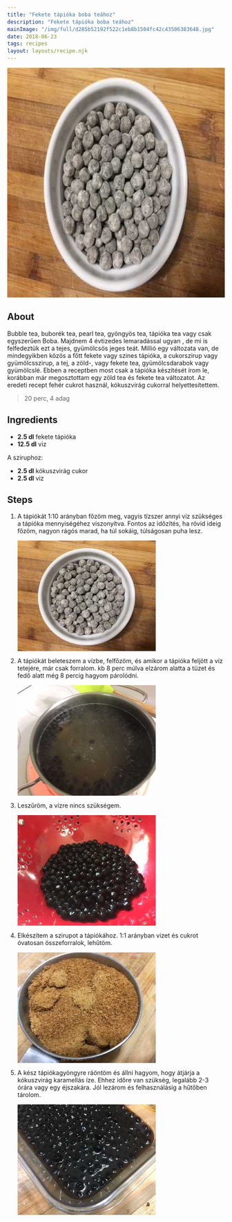 ```yaml
---
title: "Fekete tápióka boba teához"
description: "Fekete tápióka boba teához"
mainImage: "/img/full/d285b52192f522c1eb8b1504fc42c43506383648.jpg"
date: 2018-06-23
tags: recipes
layout: layouts/recipe.njk
---
```

                            
<p align="center"><a href="https://cookpad.com/hu/receptek/5216206-fekete-tapioka-boba-teahoz" rel="Recipe source page"><img width="751" height="532" src="/img/full/d285b52192f522c1eb8b1504fc42c43506383648.jpg"/></a></p>

## About
<p class="mb-sm">Bubble tea, buborék tea, pearl tea, gyöngyös tea, tápióka tea  vagy csak egyszerűen Boba.  Majdnem 4 évtizedes lemaradással ugyan , de mi is felfedeztük ezt a tejes, gyümölcsös jeges teát. Millió egy változata van, de mindegyikben közös a főtt fekete vagy szines  tápióka, a cukorszirup vagy gyümölcsszirup, a tej,  a zöld-, vagy fekete tea, gyümölcsdarabok vagy gyümölcslé. Ebben a receptben most csak a tápióka készítését írom le, korábban már megosztottam egy zöld tea és fekete tea változatot. Az eredeti recept fehér cukrot használ, kókuszvirág cukorral helyettesítettem.</p>

> 20 perc, 4 adag 

## Ingredients
* **2.5 dl** fekete tápióka
* **12.5 dl** viz

A sziruphoz:
* **2.5 dl** kókuszvirág cukor
* **2.5 dl** viz

## Steps

1. A tápiókát 1:10 arányban főzöm meg, vagyis tízszer annyi víz szükséges a tápióka mennyiségéhez viszonyítva. Fontos az időzítés, ha rövid ideig főzöm, nagyon rágós marad, ha túl sokáig, túlságosan puha lesz.
 
    <p><img width="320" height="256" align="left" src="/img/full/f7d462e9f790b86af1301d8e9df16a92bb213500.jpg"/></p><div style="clear: both"/>

2. A tápiókát beleteszem a vízbe, felfőzöm, és amikor a tápióka feljött a víz tetejére, már csak forralom. kb 8 perc múlva elzárom alatta a tüzet és fedő alatt még 8 percig hagyom párolódni.
 
    <p><img width="320" height="256" align="left" src="/img/full/d404501272a004937eda4a721e881c6d4853e048.jpg"/></p><div style="clear: both"/>

3. Leszűröm, a vízre nincs szükségem.
 
    <p><img width="320" height="256" align="left" src="/img/full/fe53af9e737106c61001e17bb05cfea795db9fd5.jpg"/></p><div style="clear: both"/>

4. Elkészítem a szirupot a tápiókához. 1:1 arányban vizet és cukrot óvatosan összeforralok, lehűtöm.
 
    <p><img width="320" height="256" align="left" src="/img/full/abf706d2d4f410132ea67aa2bfcf0fbec9e92867.jpg"/></p><div style="clear: both"/>

5. A kész tápiókagyöngyre ráöntöm és állni hagyom, hogy átjárja a kókuszvirág karamellás íze. Ehhez időre van szükség, legalább 2-3 órára vagy egy éjszakára. Jól lezárom és felhasználásig a hűtőben tárolom.
 
    <p><img width="320" height="256" align="left" src="/img/full/0373a4f4a99cfd64c6c9807f385c6080040864e7.jpg"/></p><div style="clear: both"/>

